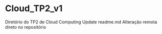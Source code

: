 # Cloud_TP2_v1
 Diretório do TP2 de Cloud Computing
Update readme.md
Alteração remota direto no repositório
